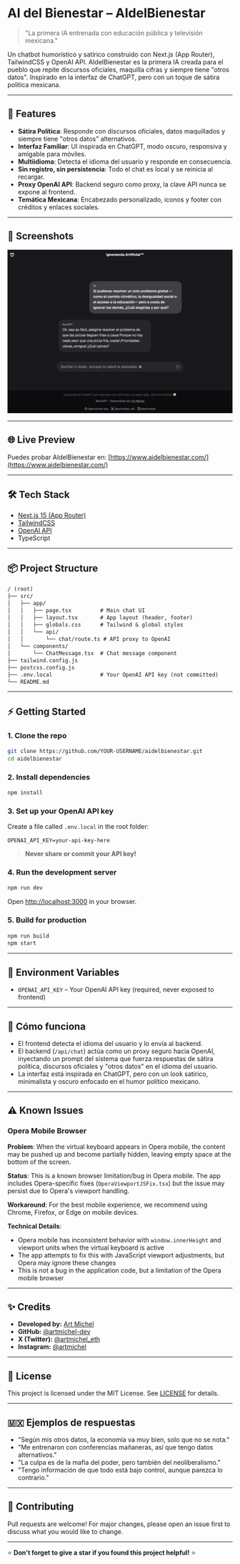 # AI del Bienestar – AIdelBienestar

> "La primera IA entrenada con educación pública y televisión mexicana."

Un chatbot humorístico y satírico construido con Next.js (App Router), TailwindCSS y OpenAI API. AIdelBienestar es la primera IA creada para el pueblo que repite discursos oficiales, maquilla cifras y siempre tiene "otros datos". Inspirado en la interfaz de ChatGPT, pero con un toque de sátira política mexicana.

---

## 🚀 Features

- **Sátira Política**: Responde con discursos oficiales, datos maquillados y siempre tiene "otros datos" alternativos.
- **Interfaz Familiar**: UI inspirada en ChatGPT, modo oscuro, responsiva y amigable para móviles.
- **Multiidioma**: Detecta el idioma del usuario y responde en consecuencia.
- **Sin registro, sin persistencia**: Todo el chat es local y se reinicia al recargar.
- **Proxy OpenAI API**: Backend seguro como proxy, la clave API nunca se expone al frontend.
- **Temática Mexicana**: Encabezado personalizado, iconos y footer con créditos y enlaces sociales.

---

## 📸 Screenshots

![AIdelBienestar Screenshot](./screenshot.png)

---

## 🌐 Live Preview

Puedes probar AIdelBienestar en: [https://www.aidelbienestar.com/](https://www.aidelbienestar.com/)

---

## 🛠️ Tech Stack

- [Next.js 15 (App Router)](https://nextjs.org/)
- [TailwindCSS](https://tailwindcss.com/)
- [OpenAI API](https://platform.openai.com/docs/api-reference)
- TypeScript

---

## 📦 Project Structure

```
/ (root)
├── src/
│   ├── app/
│   │   ├── page.tsx         # Main chat UI
│   │   ├── layout.tsx       # App layout (header, footer)
│   │   ├── globals.css      # Tailwind & global styles
│   │   └── api/
│   │       └── chat/route.ts # API proxy to OpenAI
│   └── components/
│       └── ChatMessage.tsx  # Chat message component
├── tailwind.config.js
├── postcss.config.js
├── .env.local               # Your OpenAI API key (not committed)
└── README.md
```

---

## ⚡ Getting Started

### 1. Clone the repo
```bash
git clone https://github.com/YOUR-USERNAME/aidelbienestar.git
cd aidelbienestar
```

### 2. Install dependencies
```bash
npm install
```

### 3. Set up your OpenAI API key
Create a file called `.env.local` in the root folder:

```
OPENAI_API_KEY=your-api-key-here
```

> **Never share or commit your API key!**

### 4. Run the development server
```bash
npm run dev
```
Open [http://localhost:3000](http://localhost:3000) in your browser.

### 5. Build for production
```bash
npm run build
npm start
```

---

## 🔐 Environment Variables

- `OPENAI_API_KEY` – Your OpenAI API key (required, never exposed to frontend)

---

## 🧠 Cómo funciona
- El frontend detecta el idioma del usuario y lo envía al backend.
- El backend (`/api/chat`) actúa como un proxy seguro hacia OpenAI, inyectando un prompt del sistema que fuerza respuestas de sátira política, discursos oficiales y "otros datos" en el idioma del usuario.
- La interfaz está inspirada en ChatGPT, pero con un look satírico, minimalista y oscuro enfocado en el humor político mexicano.

---

## ⚠️ Known Issues

### Opera Mobile Browser
**Problem**: When the virtual keyboard appears in Opera mobile, the content may be pushed up and become partially hidden, leaving empty space at the bottom of the screen.

**Status**: This is a known browser limitation/bug in Opera mobile. The app includes Opera-specific fixes (`OperaViewportJSFix.tsx`) but the issue may persist due to Opera's viewport handling.

**Workaround**: For the best mobile experience, we recommend using Chrome, Firefox, or Edge on mobile devices.

**Technical Details**: 
- Opera mobile has inconsistent behavior with `window.innerHeight` and viewport units when the virtual keyboard is active
- The app attempts to fix this with JavaScript viewport adjustments, but Opera may ignore these changes
- This is not a bug in the application code, but a limitation of the Opera mobile browser

---

## ✨ Credits

- **Developed by:** [Art Michel](https://www.artmichel.com/)
- **GitHub:** [@artmichel-dev](https://github.com/artmichel-dev)
- **X (Twitter):** [@artmichel_eth](https://x.com/artmichel_eth)
- **Instagram:** [@artmichel](https://instagram.com/artmichel)

---

## 📄 License

This project is licensed under the MIT License. See [LICENSE](LICENSE) for details.

---

## 🇲🇽 Ejemplos de respuestas

- "Según mis otros datos, la economía va muy bien, solo que no se nota."
- "Me entrenaron con conferencias mañaneras, así que tengo datos alternativos."
- "La culpa es de la mafia del poder, pero también del neoliberalismo."
- "Tengo información de que todo está bajo control, aunque parezca lo contrario."

---

## 📝 Contributing

Pull requests are welcome! For major changes, please open an issue first to discuss what you would like to change.

---

⭐ **Don't forget to give a star if you found this project helpful!** ⭐
